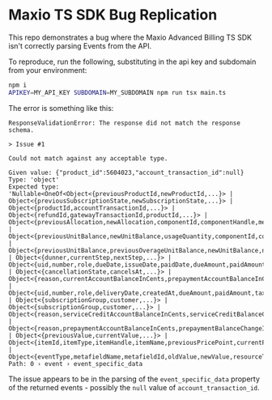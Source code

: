 # Maxio TS SDK Bug Replication

This repo demonstrates a bug where the Maxio Advanced Billing TS SDK isn't correctly parsing Events from the API.

To reproduce, run the following, substituting in the api key and subdomain from your environment:

```bash
npm i
APIKEY=MY_API_KEY SUBDOMAIN=MY_SUBDOMAIN npm run tsx main.ts
```

The error is something like this:

```
ResponseValidationError: The response did not match the response schema.

> Issue #1

Could not match against any acceptable type.

Given value: {"product_id":5604023,"account_transaction_id":null}
Type: 'object'
Expected type: 'Nullable<OneOf<Object<{previousProductId,newProductId,...}> | Object<{previousSubscriptionState,newSubscriptionState,...}> | Object<{productId,accountTransactionId,...}> | Object<{refundId,gatewayTransactionId,productId,...}> | Object<{previousAllocation,newAllocation,componentId,componentHandle,memo,allocationId,allocatedQuantity,...}> | Object<{previousUnitBalance,newUnitBalance,usageQuantity,componentId,componentHandle,memo,...}> | Object<{previousUnitBalance,previousOverageUnitBalance,newUnitBalance,newOverageUnitBalance,usageQuantity,overageUsageQuantity,componentId,componentHandle,memo,allocationDetails,...}> | Object<{dunner,currentStep,nextStep,...}> | Object<{uid,number,role,dueDate,issueDate,paidDate,dueAmount,paidAmount,taxAmount,refundAmount,totalAmount,statusAmount,productName,consolidationLevel,lineItems,...}> | Object<{cancellationState,cancelsAt,...}> | Object<{reason,currentAccountBalanceInCents,prepaymentAccountBalanceInCents,currentUsageAmountInCents,...}> | Object<{uid,number,role,deliveryDate,createdAt,dueAmount,paidAmount,taxAmount,totalAmount,productName,lineItems,...}> | Object<{subscriptionGroup,customer,...}> | Object<{subscriptionGroup,customer,...}> | Object<{reason,serviceCreditAccountBalanceInCents,serviceCreditBalanceChangeInCents,currencyCode,atTime,...}> | Object<{reason,prepaymentAccountBalanceInCents,prepaymentBalanceChangeInCents,currencyCode,...}> | Object<{previousValue,currentValue,...}> | Object<{itemId,itemType,itemHandle,itemName,previousPricePoint,currentPricePoint,...}> | Object<{eventType,metafieldName,metafieldId,oldValue,newValue,resourceType,resourceId,...}>>>'
Path: 0 › event › event_specific_data

```

The issue appears to be in the parsing of the `event_specific_data` property of the returned events - possibly
the `null` value of `account_transaction_id`.